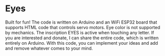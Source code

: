 # Eyes
Built for fun! The code is written on Arduino and an WiFi ESP32 board that supports HTML code that controls servo motors. 
Eye color is not supported by mechanics. The inscription EYES is active when touching any letter. 
If you are interested and donate, I can share the entire code, which is written entirely on Arduino.
With this code, you can implement your ideas and add and remove whatever comes to your mind.
